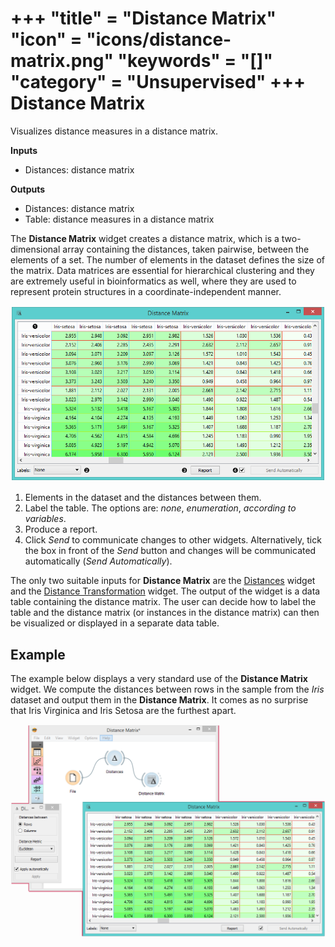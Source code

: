 +++
"title" = "Distance Matrix"
"icon" = "icons/distance-matrix.png"
"keywords" = "[]"
"category" = "Unsupervised"
+++
Distance Matrix
===============

Visualizes distance measures in a distance matrix.

**Inputs**

- Distances: distance matrix

**Outputs**

- Distances: distance matrix
- Table: distance measures in a distance matrix

The **Distance Matrix** widget creates a distance matrix, which is a two-dimensional array containing the distances, taken pairwise, between the elements of a set. The number of elements in the dataset defines the size of the matrix. Data matrices are essential for hierarchical clustering and they are extremely useful in bioinformatics as well, where they are used to represent protein structures in a coordinate-independent manner.

![](/images/unsupervised/DistanceMatrix-stamped.png)

1. Elements in the dataset and the distances between them.
2. Label the table. The options are: *none*, *enumeration*, *according to variables*.
3. Produce a report.
4. Click *Send* to communicate changes to other widgets. Alternatively, tick the box in front of the *Send* button and changes will be communicated automatically (*Send Automatically*).

The only two suitable inputs for **Distance Matrix** are the [Distances](/widget-catalog/unsupervised/distances) widget and the [Distance Transformation](/widget-catalog/unsupervised/distancetransformation) widget. The output of the widget is a data table containing the distance matrix. The user can decide how to label the table and the distance matrix (or instances in the distance matrix) can then be visualized or displayed in a separate data table.

Example
-------

The example below displays a very standard use of the **Distance Matrix** widget. We compute the distances between rows in the sample from the *Iris* dataset and output them in the **Distance Matrix**. It comes as no surprise that Iris Virginica and Iris Setosa are the furthest apart.

![](/images/unsupervised/DistanceMatrix-Example.png)
